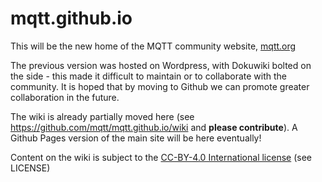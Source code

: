 mqtt.github.io
=================

This will be the new home of the MQTT community website, [mqtt.org](http://mqtt.org)

The previous version was hosted on Wordpress, with Dokuwiki bolted on the side - this made it difficult to maintain or to collaborate with the community. It is hoped that by moving to Github we can promote greater collaboration in the future.

The wiki is already partially moved here (see https://github.com/mqtt/mqtt.github.io/wiki and **please contribute**). A Github Pages version of the main site will be here eventually!

Content on the wiki is subject to the [CC-BY-4.0 International license](https://creativecommons.org/licenses/by/4.0/) (see LICENSE)
